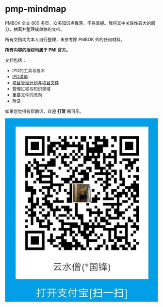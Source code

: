 # pmp-mindmap

PMBOK 全文 800 多页，众多知识点散落，不易掌握。我将其中关联性较大的部分，抽离并整理成单独的文档。

所有文档均为本人自行整理，未参考除 PMBOK 外的任何材料。

**所有内容的版权均属于 PMI 官方。**

文档包括：
- IPO的工具与技术
- [IPO清单](./IPO-List.md)
- [项目管理计划与项目文件](./PM-Plan-And-File.md)
- 管理过程与知识领域
- 重要文件的流向
- 附录

如果您觉得有帮助话，欢迎 **打赏** 瓶可乐。

![Alipay](./images/alipay.jpg)
